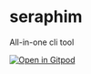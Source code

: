 # seraphim
All-in-one cli tool 

[![Open in Gitpod](https://gitpod.io/button/open-in-gitpod.svg)](https://gitpod.io/#https://github.com/IMNOTIKE/seraphim.git)